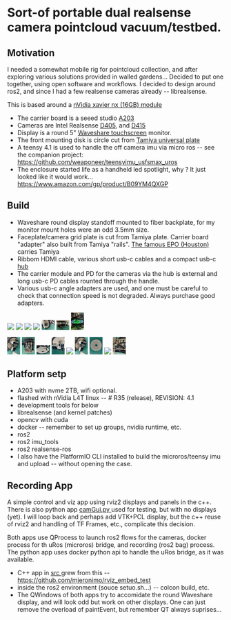 # Sort-of portable dual realsense camera pointcloud vacuum/testbed.

## Motivation

I needed a somewhat mobile rig for pointcloud collection, and after exploring various solutions provided in walled
gardens... Decided to put one together, using open software and workflows. I decided to design around ros2, and since I had
a few realsense cameras already -- librealsense.

This is based around a [nVidia xavier nx (16GB) module](https://www.nvidia.com/en-us/autonomous-machines/embedded-systems/jetson-xavier-series/ 'xavier nx')


- The carrier board is a seeed studio [A203](https://www.seeedstudio.com/A203-Carrier-Board-for-Jetson-Nano-Xavier-NX-V2-p-5214.html 'Seeed A203')
- Cameras are Intel Realsense [D405](https://www.intelrealsense.com/depth-camera-d405/ 'realsense D405'), and [D415](https://www.intelrealsense.com/depth-camera-d415/ 'realsense D415')
- Display is a round 5" [Waveshare touchscreen](https://www.waveshare.com/5inch-1080x1080-lcd.htm 'waveshare') monitor.
- The front mounting disk is circle cut from [Tamiya universal plate](https://www.tamiyausa.com/shop/educational-construction/universal-plate/ 'Tamiya Plate')
- A teensy 4.1 is used to handle the off camera imu via micro ros -- see the companion project: https://github.com/weaponeer/teensyimu_usfsmax_uros
- The enclosure started life as a handheld led spotlight, why ? It just looked like it would work... https://www.amazon.com/gp/product/B09YM4QXGP

## Build

- Waveshare round display standoff mounted to fiber backplate, for my monitor mount holes were an odd 3.5mm size.
- Faceplate/camera grid plate is cut from Tamiya plate.  Carrier board "adapter" also built from Tamiya "rails". [The famous EPO (Houston) ](https://epohouston.com/ 'EPO') carries Tamiya
- Ribbom HDMI cable, various short usb-c cables and a compact usb-c [hub]( https://www.amazon.com/gp/product/B0BP81NSNZ '5port hub')
- The carrier module and PD for the cameras via the hub is external and long usb-c PD cables rounted through the handle.
- Various usb-c angle adapters are used, and one must be careful to check that connection speed is not degraded.  Always purchase good adapters. 

<img src="./resources/IMG_4315.png" width="6%"></img>
<img src="./resources/IMG_4317.png" width="6%"></img> 
<img src="./resources/IMG_4316.png" width="6%"></img> 
<img src="./resources/IMG_4360.png" width="6%"></img> 
<img src="./resources/IMG_4610.png" width="6%"></img> 
<img src="./resources/IMG_4361.png" width="6%"></img> 
<img src="./resources/IMG_4393.png" width="6%"></img>

<img src="./resources/IMG_4609.png" width="6%"></img> 
<img src="./resources/IMG_4386.png" width="6%"></img> 
<img src="./resources/IMG_4384.png" width="6%"></img> 
<img src="./resources/IMG_4391.png" width="6%"></img>
<img src="./resources/IMG_4356.png" width="6%"></img> 
<img src="./resources/IMG_4609.png" width="6%"></img> 
<img src="./resources/IMG_4381.png" width="6%"></img> 
<img src="./resources/IMG_4357.png" width="6%"></img> 
<img src="./resources/IMG_4383.png" width="6%"></img> 

## Platform setp

- A203 with nvme 2TB, wifi optional.
- flashed with nVidia L4T linux -- # R35 (release), REVISION: 4.1
- development tools for below
- librealsense (and kernel patches)
- opencv with cuda
- docker -- remember to set up groups, nvidia runtime, etc.
- ros2
- ros2 imu_tools
- ros2 realsense-ros
- I also have the PlatformIO CLI installed to build the microros/teensy imu and upload -- without opening the case.

## Recording App

A simple control and viz app using rviz2 displays and panels in the c++.  There is also python app [camGui.py ](./src/camGui.py 'camGui') used for testing, 
but with no displays (yet).  I will loop back and perhaps add VTK+PCL display, but the c++ reuse of rviz2 and handling of TF Frames, etc., complicate this decision.

Both apps use QProcess to launch ros2 flows for the cameras, docker process for th uRos (microros) bridge, and recording (ros2 bag) process.  The python app uses docker python api to handle the uRos bridge, as it was available.

- C++ app in [src ](./src 'src') grew from this -- https://github.com/mjeronimo/rviz_embed_test
- inside the ros2 environment (souce setuo.sh...) -- colcon build, etc.
- The QWindows of both apps try to accomidate the round Waveshare display, and will look odd but work on other displays.  One can just remove the overload of paintEvent, 
but remember QT always suprises... 




